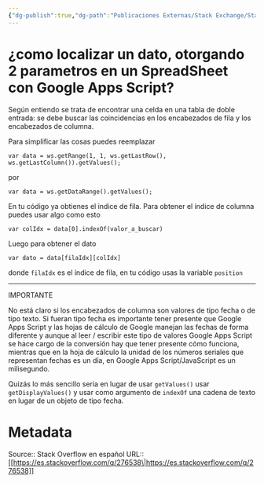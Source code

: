 ```yaml
---
{"dg-publish":true,"dg-path":"Publicaciones Externas/Stack Exchange/Stack Overflow en español/es.stackoverflow.com-276538.md","permalink":"/publicaciones-externas/stack-exchange/stack-overflow-en-espanol/es-stackoverflow-com-276538/","title":"¿como localizar un dato, otorgando 2 parametros en un SpreadSheet con Google Apps Script?","hide":true,"noteIcon":"\"0\"","created":"2024-04-03T12:49:10.506-06:00","updated":"2024-04-05T16:43:55.469-06:00"}
---
```


# ¿como localizar un dato, otorgando 2 parametros en un SpreadSheet con Google Apps Script?

Según entiendo se trata de encontrar una celda en una tabla de doble entrada: se debe buscar las coincidencias en los encabezados de fila y los encabezados de columna.

Para simplificar las cosas puedes reemplazar

    var data = ws.getRange(1, 1, ws.getLastRow(), ws.getLastColumn()).getValues();

por

    var data = ws.getDataRange().getValues();

En tu código ya obtienes el indice de fila. Para obtener el índice de columna puedes usar algo como esto

    var colIdx = data[0].indexOf(valor_a_buscar)

Luego para obtener el dato 

    var dato = data[filaIdx][colIdx]

donde `filaIdx` es el índice de fila, en tu código usas la variable `position`

<hr>
IMPORTANTE  

No está claro si los encabezados de columna son valores de tipo fecha o de tipo texto. Si fueran tipo fecha es importante tener presente que Google Apps Script y las hojas de cálculo de Google manejan las fechas de forma diferente y aunque al leer / escribir este tipo de valores Google Apps Script se hace cargo de la conversión hay que tener presente cómo funciona, mientras que en la hoja de cálculo la unidad de los números seriales que representan fechas es un día, en Google Apps Script/JavaScript es un milisegundo.

Quizás lo más sencillo sería en lugar de usar `getValues()` usar `getDisplayValues()` y usar como argumento de `indexOf` una cadena de texto en lugar de un objeto de tipo fecha.

# Metadata
Source:: Stack Overflow en español
URL:: [[https://es.stackoverflow.com/q/276538\|https://es.stackoverflow.com/q/276538]]

